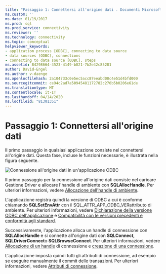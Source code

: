 ```yaml
---
title: "Passaggio 1: Connettersi all'origine dati . Documenti Microsoft"
ms.custom: ''
ms.date: 01/19/2017
ms.prod: sql
ms.prod_service: connectivity
ms.reviewer: ''
ms.technology: connectivity
ms.topic: conceptual
helpviewer_keywords:
- application process [ODBC], connecting to data source
- data sources [ODBC], connections
- connecting to data source [ODBC], steps
ms.assetid: 84298664-4523-4149-b821-7b2e42c85281
author: David-Engel
ms.author: v-daenge
ms.openlocfilehash: 2a104733c0e5ec5acc87eeabd00c4e51d4bfd000
ms.sourcegitcommit: ce94c2ad7a50945481172782c270b5b0206e61de
ms.translationtype: MT
ms.contentlocale: it-IT
ms.lasthandoff: 04/14/2020
ms.locfileid: "81301351"
---
```

# <a name="step-1-connect-to-the-data-source"></a>Passaggio 1: Connettersi all'origine dati
Il primo passaggio in qualsiasi applicazione consiste nel connettersi all'origine dati. Questa fase, incluse le funzioni necessarie, è illustrata nella figura seguente.  
  
 ![Connessione all'origine dati in un'applicazione ODBC](../../../odbc/reference/develop-app/media/pr11.gif "pr11 (informazioni in due)")  
  
 Il primo passaggio per la connessione all'origine dati consiste nel caricare Gestione Driver e allocare l'handle di ambiente con **SQLAllocHandle**. Per ulteriori informazioni, vedere [Allocazione dell'handle di ambiente](../../../odbc/reference/develop-app/allocating-the-environment-handle.md).  
  
 L'applicazione registra quindi la versione di ODBC a cui è conforme chiamando **SQLSetEnvAttr** con il SQL_ATTR_APP_ODBC_VERattributo di ambiente. Per ulteriori informazioni, vedere [Dichiarazione della versione ODBC dell'applicazione](../../../odbc/reference/develop-app/declaring-the-application-s-odbc-version.md) e [Compatibilità con le versioni precedenti e conformità agli standard](../../../odbc/reference/develop-app/backward-compatibility-and-standards-compliance.md).  
  
 Successivamente, l'applicazione alloca un handle di connessione con **SQLAllocHandle** e si connette all'origine dati con **SQLConnect**, **SQLDriverConnect**o **SQLBrowseConnect**. Per ulteriori informazioni, vedere [Allocazione di un handle](../../../odbc/reference/develop-app/allocating-a-connection-handle-odbc.md) di connessione e [creazione di una connessione](../../../odbc/reference/develop-app/establishing-a-connection.md).  
  
 L'applicazione imposta quindi tutti gli attributi di connessione, ad esempio se eseguire manualmente il commit delle transazioni. Per ulteriori informazioni, vedere [Attributi di connessione](../../../odbc/reference/develop-app/connection-attributes.md).
